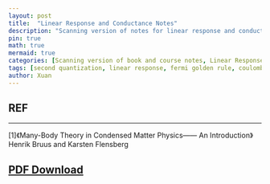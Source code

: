 ```yaml
---
layout: post
title:  "Linear Response and Conductance Notes"
description: "Scanning version of notes for linear response and conductance "
pin: true
math: true
mermaid: true
categories: [Scanning version of book and course notes, Linear Response and Conductance]
tags: [second quantization, linear response, fermi golden rule, coulomb blockade, green function, spectral fuction, fluctuation-dissipation theorem, equation of motion, Kondo Model]
author: Xuan
---
```


## REF 
---
[1]《Many-Body Theory in Condensed Matter Physics—— An Introduction》Henrik Bruus and Karsten Flensberg


## [PDF Download](/assets/notes/linear-response-conductance-notes.pdf)
